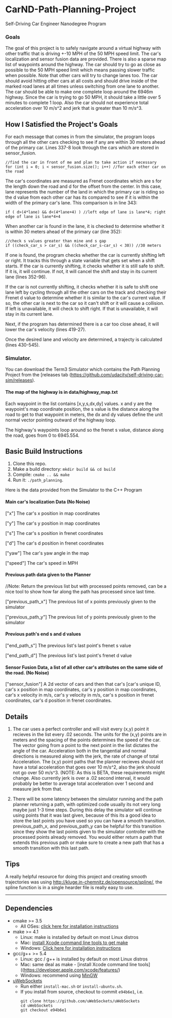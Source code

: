 # CarND-Path-Planning-Project
Self-Driving Car Engineer Nanodegree Program

### Goals
The goal of this project is to safely navigate around a virtual highway with other traffic that is driving +-10 MPH of the 50 MPH speed limit. The car's localization and sensor fusion data are provided.  There is also a sparse map list of waypoints around the highway. The car should try to go as close as possible to the 50 MPH speed limit which means passing slower traffic when possible.  Note that other cars will try to change lanes too. The car should avoid hitting other cars at all costs and should drive inside of the marked road lanes at all times unless switching from one lane to another. The car should be able to make one complete loop around the 6946m highway. Since the car is trying to go 50 MPH, it should take a little over 5 minutes to complete 1 loop. Also the car should not experience total acceleration over 10 m/s^2 and jerk that is greater than 10 m/s^3.

## How I Satisfied the Project's Goals

For each message that comes in from the simulator, the program loops through all the other cars checking to see if any are within 30 meters ahead of the primary car.  Lines 337-8 look through the cars which are stored in sensor_fusion.

    //find the car in front of me and plan to take action if necessary
    for (int i = 0; i < sensor_fusion.size(); i++) //for each other car on the road

The car's coordinates are measured as Frenet coordinates which are s for the length down the road and d for the offset from the center.  In this case, lane represents the number of the land in which the primary car is riding so the d value from each other car has its compared to see if it is within the width of the primary car's lane.  This comparison is in line 343:

    if ( d>(4*lane) && d<(4*lane+4) ) //left edge of lane is lane*4; right edge of lane is lane*4+4

When another car is found in the lane, it is checked to determine whether it is within 30 meters ahead of the primary car (line 352):

    //check s values greater than mine and s gap
    if ((check_car_s > car_s) && ((check_car_s-car_s) < 30)) //30 meters

If one is found, the program checks whether the car is currently shifting left or right.  It tracks this through a state variable that gets set when a shift starts.  If the car is currently shifting, it checks whether it is still safe to shift.  If it is, it will continue.  If not, it will cancel the shift and stay in its current lane (lines 352-96).

If the car is not currently shifting, it checks whether it is safe to shift one lane left by cycling through all the other cars on the track and checking their Frenet d value to determine whether it is similar to the car's current value.  If so, the other car is next to the car so it can't shift or it will cause a collision.  If left is unavailable, it will check to shift right.  If that is unavailable, it will stay in its current lane.

Next, if the program has determined there is a car too close ahead, it will lower the car's velocity (lines 419-27).

Once the desired lane and velocity are determined, a trajecty is calculated (lines 430-545).  




### Simulator.
You can download the Term3 Simulator which contains the Path Planning Project from the [releases tab (https://github.com/udacity/self-driving-car-sim/releases).

#### The map of the highway is in data/highway_map.txt
Each waypoint in the list contains  [x,y,s,dx,dy] values. x and y are the waypoint's map coordinate position, the s value is the distance along the road to get to that waypoint in meters, the dx and dy values define the unit normal vector pointing outward of the highway loop.

The highway's waypoints loop around so the frenet s value, distance along the road, goes from 0 to 6945.554.

## Basic Build Instructions

1. Clone this repo.
2. Make a build directory: `mkdir build && cd build`
3. Compile: `cmake .. && make`
4. Run it: `./path_planning`.

Here is the data provided from the Simulator to the C++ Program

#### Main car's localization Data (No Noise)

["x"] The car's x position in map coordinates

["y"] The car's y position in map coordinates

["s"] The car's s position in frenet coordinates

["d"] The car's d position in frenet coordinates

["yaw"] The car's yaw angle in the map

["speed"] The car's speed in MPH

#### Previous path data given to the Planner

//Note: Return the previous list but with processed points removed, can be a nice tool to show how far along
the path has processed since last time. 

["previous_path_x"] The previous list of x points previously given to the simulator

["previous_path_y"] The previous list of y points previously given to the simulator

#### Previous path's end s and d values 

["end_path_s"] The previous list's last point's frenet s value

["end_path_d"] The previous list's last point's frenet d value

#### Sensor Fusion Data, a list of all other car's attributes on the same side of the road. (No Noise)

["sensor_fusion"] A 2d vector of cars and then that car's [car's unique ID, car's x position in map coordinates, car's y position in map coordinates, car's x velocity in m/s, car's y velocity in m/s, car's s position in frenet coordinates, car's d position in frenet coordinates. 

## Details

1. The car uses a perfect controller and will visit every (x,y) point it recieves in the list every .02 seconds. The units for the (x,y) points are in meters and the spacing of the points determines the speed of the car. The vector going from a point to the next point in the list dictates the angle of the car. Acceleration both in the tangential and normal directions is measured along with the jerk, the rate of change of total Acceleration. The (x,y) point paths that the planner recieves should not have a total acceleration that goes over 10 m/s^2, also the jerk should not go over 50 m/s^3. (NOTE: As this is BETA, these requirements might change. Also currently jerk is over a .02 second interval, it would probably be better to average total acceleration over 1 second and measure jerk from that.

2. There will be some latency between the simulator running and the path planner returning a path, with optimized code usually its not very long maybe just 1-3 time steps. During this delay the simulator will continue using points that it was last given, because of this its a good idea to store the last points you have used so you can have a smooth transition. previous_path_x, and previous_path_y can be helpful for this transition since they show the last points given to the simulator controller with the processed points already removed. You would either return a path that extends this previous path or make sure to create a new path that has a smooth transition with this last path.

## Tips

A really helpful resource for doing this project and creating smooth trajectories was using http://kluge.in-chemnitz.de/opensource/spline/, the spline function is in a single hearder file is really easy to use.

---

## Dependencies

* cmake >= 3.5
  * All OSes: [click here for installation instructions](https://cmake.org/install/)
* make >= 4.1
  * Linux: make is installed by default on most Linux distros
  * Mac: [install Xcode command line tools to get make](https://developer.apple.com/xcode/features/)
  * Windows: [Click here for installation instructions](http://gnuwin32.sourceforge.net/packages/make.htm)
* gcc/g++ >= 5.4
  * Linux: gcc / g++ is installed by default on most Linux distros
  * Mac: same deal as make - [install Xcode command line tools]((https://developer.apple.com/xcode/features/)
  * Windows: recommend using [MinGW](http://www.mingw.org/)
* [uWebSockets](https://github.com/uWebSockets/uWebSockets)
  * Run either `install-mac.sh` or `install-ubuntu.sh`.
  * If you install from source, checkout to commit `e94b6e1`, i.e.
    ```
    git clone https://github.com/uWebSockets/uWebSockets 
    cd uWebSockets
    git checkout e94b6e1
    ```

